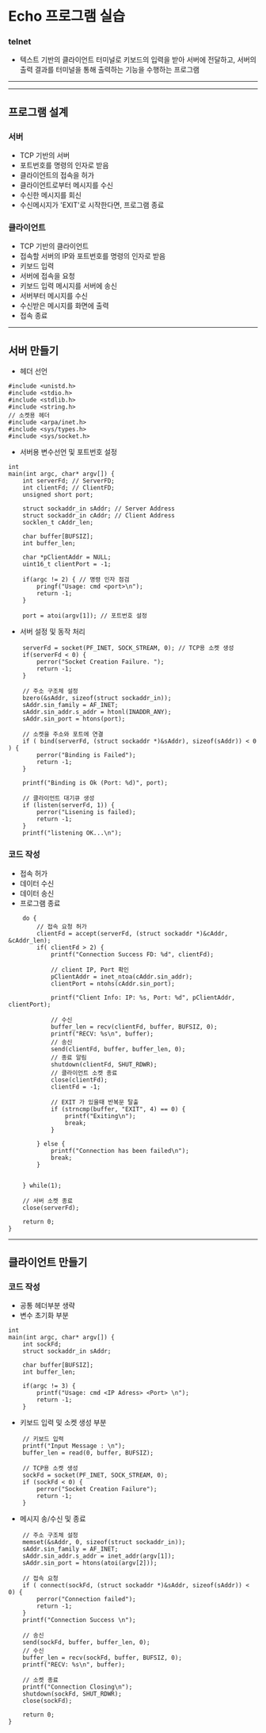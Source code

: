 # Echo 프로그램 실습

### telnet

- 텍스트 기반의 클라이언트 터미널로 키보드의 입력을 받아 서버에 전달하고, 서버의 출력 결과를 터미널을 통해 출력하는 기능을 수행하는 프로그램

---

---

## 프로그램 설계

### 서버

- TCP 기반의 서버
- 포트번호를 명령의 인자로 받음
- 클라이언트의 접속을 허가
- 클라이언트로부터 메시지를 수신
- 수신한 메시지를 회신
- 수신메시지가 'EXIT'로 시작한다면, 프로그램 종료

### 클라이언트

- TCP 기반의 클라이언트
- 접속할 서버의 IP와 포트번호를 명령의 인자로 받음
- 키보드 입력
- 서버에 접속을 요청
- 키보드 입력 메시지를 서버에 송신
- 서버부터 메시지를 수신
- 수신받은 메시지를 화면에 출력
- 접속 종료

---

## 서버 만들기

- 헤더 선언

```
#include <unistd.h>
#include <stdio.h>
#include <stdlib.h>
#include <string.h>
// 소켓용 헤더
#include <arpa/inet.h>
#include <sys/types.h>
#include <sys/socket.h>
```

- 서버용 변수선언 및 포트번호 설정

```
int
main(int argc, char* argv[]) {
    int serverFd; // ServerFD;
    int clientFd; // ClientFD;
    unsigned short port;

    struct sockaddr_in sAddr; // Server Address
    struct sockaddr_in cAddr; // Client Address
    socklen_t cAddr_len;

    char buffer[BUFSIZ];
    int buffer_len;

    char *pClientAddr = NULL;
    uint16_t clientPort = -1;

    if(argc != 2) { // 명령 인자 점검
        pringf("Usage: cmd <port>\n");
        return -1;
    }

    port = atoi(argv[1]); // 포트번호 설정
```

- 서버 설정 및 동작 처리

```
    serverFd = socket(PF_INET, SOCK_STREAM, 0); // TCP용 소켓 생성
    if(serverFd < 0) {
        perror("Socket Creation Failure. ");
        return -1;
    }

    // 주소 구조체 설정
    bzero(&sAddr, sizeof(struct sockaddr_in));
    sAddr.sin_family = AF_INET;
    sAddr.sin_addr.s_addr = htonl(INADDR_ANY);
    sAddr.sin_port = htons(port);

    // 소켓을 주소와 포트에 연결
    if ( bind(serverFd, (struct sockaddr *)&sAddr), sizeof(sAddr)) < 0 ) {
        perror("Binding is Failed");
        return -1;
    }

    printf("Binding is Ok (Port: %d)", port);

    // 클라이언트 대기큐 생성
    if (listen(serverFd, 1)) {
        perror("Lisening is failed);
        return -1;
    }
    printf("listening OK...\n");
```

### 코드 작성

- 접속 허가
- 데이터 수신
- 데이터 송신
- 프로그램 종료

```
    do {
        // 접속 요청 허가
        clientFd = accept(serverFd, (struct sockaddr *)&cAddr, &cAddr_len);
        if( clientFd > 2) {
            printf("Connection Success FD: %d", clientFd);

            // client IP, Port 확인
            pClientAddr = inet_ntoa(cAddr.sin_addr);
            clientPort = ntohs(cAddr.sin_port);

            printf("Client Info: IP: %s, Port: %d", pClientAddr, clientPort);

            // 수신
            buffer_len = recv(clientFd, buffer, BUFSIZ, 0);
            printf("RECV: %s\n", buffer);
            // 송신
            send(clientFd, buffer, buffer_len, 0);
            // 종료 알림
            shutdown(clientFd, SHUT_RDWR);
            // 클라이언트 소켓 종료
            close(clientFd);
            clientFd = -1;

            // EXIT 가 있을때 반복문 탈출
            if (strncmp(buffer, "EXIT", 4) == 0) {
                printf("Exiting\n");
                break;
            }

        } else {
            printf("Connection has been failed\n");
            break;
        }


    } while(1);

    // 서버 소켓 종료
    close(serverFd);

    return 0;
}
```

---

## 클라이언트 만들기

### 코드 작성

- 공통 헤더부분 생략
- 변수 초기화 부분

```
int
main(int argc, char* argv[]) {
    int sockFd;
    struct sockaddr_in sAddr;

    char buffer[BUFSIZ];
    int buffer_len;

    if(argc != 3) {
        printf("Usage: cmd <IP Adress> <Port> \n");
        return -1;
    }
```

- 키보드 입력 및 소켓 생성 부분

```
    // 키보드 입력
    printf("Input Message : \n");
    buffer_len = read(0, buffer, BUFSIZ);

    // TCP용 소켓 생성
    sockFd = socket(PF_INET, SOCK_STREAM, 0);
    if (sockFd < 0) {
        perror("Socket Creation Failure");
        return -1;
    }
```

- 메시지 송/수신 및 종료

```
    // 주소 구조체 설정
    memset(&sAddr, 0, sizeof(struct sockaddr_in));
    sAddr.sin_family = AF_INET;
    sAddr.sin_addr.s_addr = inet_addr(argv[1]);
    sAddr.sin_port = htons(atoi(argv[2]));

    // 접속 요청
    if ( connect(sockFd, (struct sockaddr *)&sAddr, sizeof(sAddr)) < 0) {
        perror("Connection failed");
        return -1;
    }
    printf("Connection Success \n");

    // 송신
    send(sockFd, buffer, buffer_len, 0);
    // 수신
    buffer_len = recv(sockFd, buffer, BUFSIZ, 0);
    printf("RECV: %s\n", buffer);

    // 소켓 종료
    printf("Connection Closing\n");
    shutdown(sockFd, SHUT_RDWR);
    close(sockFd);

    return 0;
}
```
